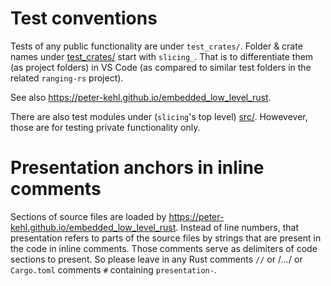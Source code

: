 # Test conventions
Tests of any public functionality are under `test_crates/`. Folder & crate names
under [test_crates/](./tests/) start with `slicing_`. That is to differentiate
them (as project folders) in VS Code (as compared to similar test folders in the
related `ranging-rs` project).

See also https://peter-kehl.github.io/embedded_low_level_rust.

There are also test modules under (`slicing`'s top level) [src/](./src/).
Howevever, those are for testing private functionality only.

# Presentation anchors in inline comments
Sections of source files are loaded by
https://peter-kehl.github.io/embedded_low_level_rust. Instead of line numbers,
that presentation refers to parts of the source files by strings that are
present in the code in inline comments. Those comments serve as delimiters of
code sections to present. So please leave in any Rust comments `//` or /*...*/
or `Cargo.toml` comments `#` containing `presentation-`.